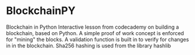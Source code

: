 # BlockchainPY
Blockchain in Python
Interactive lesson from codecademy on building a blockchain, based on Python.
A simple proof of work concept is enforced for "mining" the blocks.
A validation function is built in to verify for changes in in the blockchain.
Sha256 hashing is used from the library hashlib
